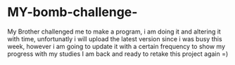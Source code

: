 # MY-bomb-challenge-
My Brother challenged me to make a program, i am doing it and altering it with time, unfortunatly i will upload the latest version since i was busy this week, however i am going to update it with a certain frequency to show my progress with my studies
I am back and ready to retake this project again =)
